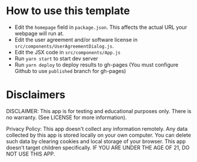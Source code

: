 # How to use this template

- Edit the `homepage` field in `package.json`. This affects the actual URL your webpage will run at.
- Edit the user agreement and/or software license in `src/components/UserAgreementDialog.js`.
- Edit the JSX code in `src/components/App.js`
- Run `yarn start` to start dev server
- Run `yarn deploy` to deploy results to gh-pages (You must configure Github to use `published` branch for gh-pages)

# Disclaimers

DISCLAIMER: This app is for testing and educational purposes only. There is no warranty. (See LICENSE for more information).

Privacy Policy: This app doesn't collect any information remotely. Any data collected by this app is stored locally on your own computer. You can delete such data by clearing cookies and local storage of your browser. This app doesn't target children specifically. IF YOU ARE UNDER THE AGE OF 21, DO NOT USE THIS APP.
